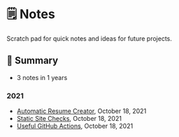 # 🗒️ Notes

Scratch pad for quick notes and ideas for future projects.

<!--notes-->

## 🌯 Summary

- 3 notes in 1 years

### 2021

- [Automatic Resume Creator](./notes/2021/automatic-resume-creator.md), October 18, 2021
- [Static Site Checks](./notes/2021/static-site-checks.md), October 18, 2021
- [Useful GitHub Actions](./notes/2021/useful-github-actions.md), October 18, 2021
<!--/notes-->
